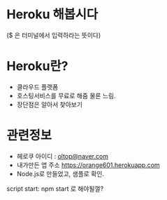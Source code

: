 # Heroku 해봅시다
($ 은 터미널에서 입력하라는 뜻이다)

# Heroku란? 
- 클라우드 플랫폼
- 호스팅서비스를 무료로 해줌 물론 느림.
- 장단점은 알아서 찾아보기

# 관련정보
- 헤로쿠 아이디 : oltop@naver.com
- 내가만든 앱 주소 https://orange601.herokuapp.com
- Node.js로 만들었고, 샘플로 확인.


script 
start: npm start
로 해야될껄?
